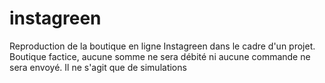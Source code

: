# instagreen
Reproduction de la boutique en ligne Instagreen dans le cadre d'un projet. Boutique factice, aucune somme ne sera débité ni aucune commande ne sera envoyé. Il ne s'agit que de simulations
